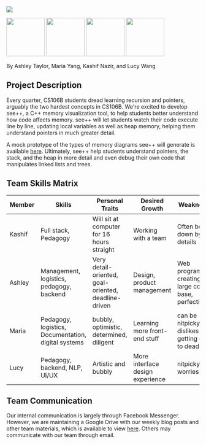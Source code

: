 
<img src="https://github.com/StanfordCS194/Ashley-Taylor-Kashif-Nazir-Lucy-Wang-Maria-Yang/blob/master/misc/logo.png"/>

<img src="https://github.com/StanfordCS194/Ashley-Taylor-Kashif-Nazir-Lucy-Wang-Maria-Yang/blob/master/misc/ashley.jpg" width="100" height="100" /> <img src="https://github.com/StanfordCS194/Ashley-Taylor-Kashif-Nazir-Lucy-Wang-Maria-Yang/blob/master/misc/maria.jpeg" width="100" height="100" /> <img src="https://github.com/StanfordCS194/Ashley-Taylor-Kashif-Nazir-Lucy-Wang-Maria-Yang/blob/master/misc/kashif.jpg" width="100" height="100" /> <img src="https://github.com/StanfordCS194/Ashley-Taylor-Kashif-Nazir-Lucy-Wang-Maria-Yang/blob/master/misc/lucy.jpeg" width="100" height="100" />

By Ashley Taylor, Maria Yang, Kashif Nazir, and Lucy Wang

## Project Description
Every quarter, CS106B students dread learning recursion and pointers, arguably the two hardest concepts in CS106B. We're excited to develop see++, a C++ memory visualization tool, to help students better understand how code affects memory. see++ will let students watch their code execute line by line, updating local variables as well as heap memory, helping them understand pointers in much greater detail.

A mock prototype of the types of memory diagrams see++ will generate is available [here](https://drive.google.com/open?id=1WHp0F-IZ2xwAXuoHmd8ebmyjwxNuq7zXH3J81VJcCoI). Ultimately, see++ help students understand pointers, the stack, and the heap in more detail and even debug their own code that manipulates linked lists and trees.

## Team Skills Matrix
| Member        | Skills        | Personal Traits | Desired Growth | Weaknesses | Hat |
| ------------- | ------------- |  -------------- | -------------- | ---------- |  ---------- |
| Kashif | Full stack, Pedagogy | Will sit at computer for 16 hours straight | Working with a team | Often bogged down by details | Black|
| Ashley        | Management, logistics, pedagogy, backend   | Very detail-oriented, goal-oriented, deadline-driven | Design, product management | Web programming, creating a large code base, perfectionist | Green |
| Maria         | Pedagogy, logistics, Documentation, digital systems | bubbly, optimistic, determined, diligent | Learning more front-end stuff | can be nitpicky, dislikes getting close to deadlines | Yellow |
| Lucy          | Pedagogy, backend, NLP, UI/UX        |  Artistic and bubbly| More interface design experience | nitpicky, worries a lot| Red |

## Team Communication

Our internal communication is largely through Facebook Messenger. However, we are maintaining a Google Drive with our weekly blog posts and other team materials, which is available to view [here](https://drive.google.com/open?id=1bVMzrTyTeiJjy37oXOonQ54kb6bK7iqm). Others may communicate with our team through email.
